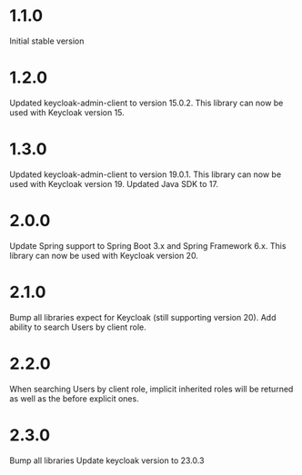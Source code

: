 # 1.1.0

Initial stable version

# 1.2.0

Updated keycloak-admin-client to version 15.0.2. This library can now be used with Keycloak version 15.

# 1.3.0

Updated keycloak-admin-client to version 19.0.1. This library can now be used with Keycloak version 19.
Updated Java SDK to 17.

# 2.0.0

Update Spring support to Spring Boot 3.x and Spring Framework 6.x.
This library can now be used with Keycloak version 20.

# 2.1.0

Bump all libraries expect for Keycloak (still supporting version 20).
Add ability to search Users by client role.

# 2.2.0

When searching Users by client role, implicit inherited roles will be returned as well as the before explicit ones.

# 2.3.0

Bump all libraries
Update keycloak version to 23.0.3